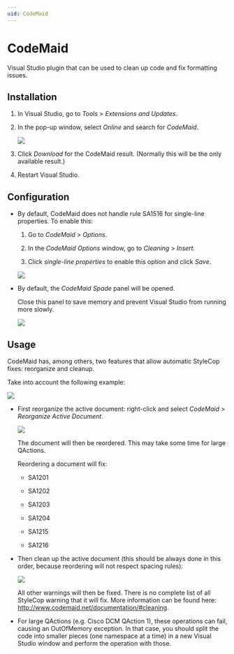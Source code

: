 ```yaml
---
uid: CodeMaid
---
```


# CodeMaid

Visual Studio plugin that can be used to clean up code and fix formatting issues.

## Installation

1. In Visual Studio, go to *Tools* > *Extensions and Updates*.

1. In the pop-up window, select *Online* and search for *CodeMaid*.

   ![](~/develop/images/Codemaid_download.png)

1. Click *Download* for the CodeMaid result. (Normally this will be the only available result.)

1. Restart Visual Studio.

## Configuration

- By default, CodeMaid does not handle rule SA1516 for single-line properties. To enable this:

  1. Go to *CodeMaid* > *Options*.

  1. In the *CodeMaid Options* window, go to *Cleaning* > *Insert.*

  1. Click *single-line properties* to enable this option and click *Save*.

  ![](~/develop/images/codemaid_options.png)

- By default, the *CodeMaid Spade* panel will be opened.

  Close this panel to save memory and prevent Visual Studio from running more slowly.

  ![](~/develop/images/codemaid_spade.png)

## Usage

CodeMaid has, among others, two features that allow automatic StyleCop fixes: reorganize and cleanup.

Take into account the following example:

![](~/develop/images/codemaid_example.png)

- First reorganize the active document: right-click and select *CodeMaid* > *Reorganize Active Document*.

  ![](~/develop/images/codemaid_reorganize.png)

  The document will then be reordered. This may take some time for large QActions.

  Reordering a document will fix:

  - SA1201

  - SA1202

  - SA1203

  - SA1204

  - SA1215

  - SA1216

- Then clean up the active document (this should be always done in this order, because reordering will not respect spacing rules):

  ![](~/develop/images/codemaid_cleanup.png)

  All other warnings will then be fixed. There is no complete list of all StyleCop warning that it will fix. More information can be found here: <br><http://www.codemaid.net/documentation/#cleaning>.

- For large QActions (e.g. Cisco DCM QAction 1), these operations can fail, causing an OutOfMemory exception. In that case, you should split the code into smaller pieces (one namespace at a time) in a new Visual Studio window and perform the operation with those.
